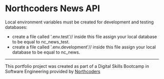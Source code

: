# Northcoders News API

Local environment variables must be created for development and testing databases:
 - create a file called '.env.test'// inside this file assign your local database  to be equal to nc_news_test.
 - create a file called '.env.development'// inside this file assign your local database to be equal to nc_news.



--- 

This portfolio project was created as part of a Digital Skills Bootcamp in Software Engineering provided by [Northcoders](https://northcoders.com/)
